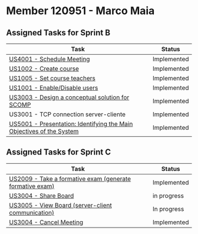 # Member 120951 - Marco Maia

## Assigned Tasks for Sprint B

| Task                                                                                         | Status      |
| -------------------------------------------------------------------------------------------- | ----------- |
| [US4001 - Schedule Meeting](us_4001/README.md)                                               | Implemented |
| [US1002 - Create course](us_1002/README.md)                                                  | Implemented |
| [US1005 - Set course teachers](us_1005/README.md)                                            | Implemented |
| [US1001 - Enable/Disable users](us_1001/README.md)                                           | Implemented |
| [US3003 - Design a conceptual solution for SCOMP](../../shared-boards/)                      | Implemented |
| US3001 - TCP connection server-cliente                                                       | Implemented |
| [US5001 - Presentation: Identifying the Main Objectives of the System](../presentation.pptx) | Implemented |

## Assigned Tasks for Sprint C

| Task                                                                                         | Status      |
|----------------------------------------------------------------------------------------------|-------------|
| [US2009 - Take a formative exam (generate formative exam)](us_2009/README.md)                | Implemented |
| [US3004 - Share Board](us_3004/README.md)                                                    | in progress |
| [US3005 - View Board (server-client communication)](us_3005/README.md)                       | In progress |
| [US3004 - Cancel Meeting](us_4002/README.md)                                                 | Implemented |
